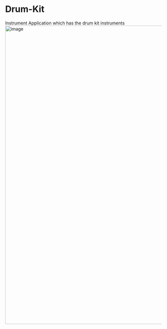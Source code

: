 # Drum-Kit
Instrument Application which has the drum kit instruments
<img width="958" alt="image" src="https://user-images.githubusercontent.com/91754196/210105405-849adce8-a864-4fb5-8b5a-763eaee1bbc4.png">
